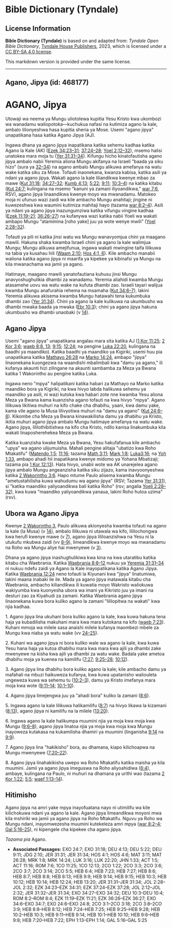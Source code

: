 # Bible Dictionary (Tyndale)

## License Information

**Bible Dictionary (Tyndale)** is based on and adapted from: _Tyndale Open Bible Dictionary_, [Tyndale House Publishers](https://tyndaleopenresources.com/), 2023, which is licensed under a [CC BY-SA 4.0 license](https://creativecommons.org/licenses/by-sa/4.0/legalcode.en).

This markdown version is provided under the same license.



--------------------------------

## Agano, Jipya (id: 468177)

AGANO, Jipya
============

Utowaji wa neema ya Mungu uliotolewa kupitia Yesu Kristo kwa ukombozi wa wanadamu waliopotoka—kuchukua nafasi na kutimiza agano la kale, ambalo lilionyeshwa hasa kupitia sheria ya Mose. Usemi "agano jipya" unapatikana hasa katika Agano Jipya (AJ).

Ingawa dhana ya agano jipya inapatikana katika sehemu kadhaa katika Agano la Kale (AK) ([Ezek 34:23–31](https://ref.ly/Ezek34:23-Ezek34:31); [37:24–28](https://ref.ly/Ezek37:24-Ezek37:28); [Yoel 2:12–32](https://ref.ly/Joel2:12-Joel2:32)), msemo halisi unatokea mara moja tu ([Yer 31:31–34](https://ref.ly/Jer31:31-Jer31:34)). Kifungu hicho kinatofautisha agano jipya ambalo nabii Yeremia aliona Mungu akifanya na Israeli “baada ya siku hizo” (sura ya [32–34](https://ref.ly/Jer31:32-Jer31:34)) na agano ambalo Mungu alikuwa amefanya na watu wake katika siku za Mose. Tofauti inaonekana, kwanza kabisa, katika asili ya ndani ya agano jipya. Wakati agano la kale liliandikwa kwenye mbao za mawe ([Kut 31:18](https://ref.ly/Exod31:18); [34:27–32](https://ref.ly/Exod34:27-Exod34:32); [Kumb 4:13](https://ref.ly/Deut4:13); [5:22](https://ref.ly/Deut5:22); [9:11](https://ref.ly/Deut9:11); [10:3–4](https://ref.ly/Deut10:3-Deut10:4)) na katika kitabu ([Kut 24:7](https://ref.ly/Exod24:7); kulingana na msemo “kanuni ya zamani iliyoandikwa,” [war 7:6](https://ref.ly/Rom7:6), RSV), agano jipya linaandikwa kwenye moyo wa mwanadamu. Matokeo moja ni ufunuo wazi zaidi wa kile ambacho Mungu anahitaji; jingine ni kuwezeshwa kwa waumini kutimiza mahitaji hayo (tazama [war 8:2–4](https://ref.ly/Rom8:2-Rom8:4)). Asili ya ndani ya agano jipya inazungumziwa katika vifungu vingine kadhaa ([Ezek 11:19–21](https://ref.ly/Ezek11:19-Ezek11:21); [36:26–27](https://ref.ly/Ezek36:26-Ezek36:27)) na kufanywa wazi katika nabii Yoeli wa wakati ambapo Mungu “atamimina \[roho yake] juu ya wote wenye mwili” ([Yoel 2:28–32](https://ref.ly/Joel2:28-Joel2:32)).

Tofauti ya pili ni katika jinsi watu wa Mungu wanavyomjua chini ya maagano mawili. Hakuna shaka kwamba Israeli chini ya agano la kale walimjua Mungu; Mungu alikuwa amejifunua, ingawa wakati mwingine taifa lilikuwa na tabia ya kusahau hili ([Waam 2:10](https://ref.ly/Judg2:10); [Hos 4:1, 6](https://ref.ly/Hos4:1,Hos4:6)). Kile ambacho manabii waliona katika agano jipya ni maarifa ya kipekee ya kibinafsi ya Mungu na kila mwanachama wa jamii ya agano.

Hatimaye, maagano mawili yanatofautiana kuhusu jinsi Mungu anavyoshughulikia dhambi za wanadamu. Yeremia aliahidi kwamba Mungu atasamehe uovu wa watu wake na kufuta dhambi zao. Israeli tayari walijua kwamba Mungu anafurahia rehema na msamaha ([Kut 34:6–7](https://ref.ly/Exod34:6-Exod34:7)), lakini Yeremia alikuwa akisema kwamba Mungu hatawahi tena kukumbuka dhambi zao ([Yer 31:34](https://ref.ly/Jer31:34)). Chini ya agano la kale kulikuwa na ukumbusho wa dhambi mwaka baada ya mwaka ([Ebr 10:3](https://ref.ly/Heb10:3)); chini ya agano jipya hakuna ukumbusho wa dhambi unaobaki (v [14](https://ref.ly/Heb10:14)).

Agano Jipya
-----------

Usemi "agano jipya" unapatikana angalau mara sita katika AJ ([1 Kor 11:25](https://ref.ly/1Cor11:25); [2 Kor 3:6](https://ref.ly/2Cor3:6); [waeb 8:8, 13](https://ref.ly/Heb8:8,Heb8:13); [9:15](https://ref.ly/Heb9:15); [12:24](https://ref.ly/Heb12:24); na pengine [Luka 22:20](https://ref.ly/Luke22:20), kulingana na baadhi ya maandiko). Katika baadhi ya maandiko ya Kigiriki, usemi huu pia unapatikana katika [Mathayo 26:28](https://ref.ly/Matt26:28) na [Marko 14:24](https://ref.ly/Mark14:24), ambapo "jipya" linaonekana kuongezwa na waandishi mbalimbali kwa "damu ya agano," ili kufanya akaunti hizi zilingane na akaunti sambamba za Meza ya Bwana katika 1 Wakorintho au pengine katika Luka.

Ingawa neno "mpya" halipatikani katika habari za Mathayo na Marko katika maandiko bora ya Kigiriki, na kwa hivyo labda halikuwa sehemu ya maandiko ya asili, ni wazi kutoka kwa habari zote nne kwamba Yesu aliona Meza ya Bwana kama kuanzisha agano tofauti na kwa hivyo "mpya". Agano lilikuwa likitiwa muhuri na kifo chake cha dhabihu, yaani, kwa damu yake, kama vile agano la Musa lilivyotiwa muhuri na "damu ya agano" ([Kut 24:6–8](https://ref.ly/Exod24:6-Exod24:8)). Kikombe cha Meza ya Bwana kinawakilisha damu ya dhabihu ya Kristo, ikitia muhuri agano jipya ambalo Mungu hatimaye amefanya na watu wake. Agano jipya, lililothibitishwa na kifo cha Kristo, ndilo kanisa linakumbuka kila wakati linaposherehekea Meza ya Bwana.

Katika kuanzisha kwake Meza ya Bwana, Yesu hakufafanua kile ambacho "upya" wa agano ulijumuisha. Mahali pengine alitaja "ubatizo kwa Roho Mtakatifu" ([Matendo 1:5](https://ref.ly/Acts1:5); [11:16](https://ref.ly/Acts11:16); tazama [Math 3:11](https://ref.ly/Matt3:11); [Mark 1:8](https://ref.ly/Mark1:8); [Luka3:16](https://ref.ly/Luke3:16); na [Yoh 1:33](https://ref.ly/John1:33), ambapo ahadi hii inapatikana kwenye midomo ya Yohana Mbatizaji; tazama pia [1 Kor 12:13](https://ref.ly/1Cor12:13)). Hata hivyo, unabii wote wa AK unarejelea agano jipya ambalo Mungu angeanzisha katika siku zijazo, kama inavyoonyeshwa katika [2 Wakorintho 3:6](https://ref.ly/2Cor3:6). Hapo mtume Paulo alisema kwamba Mungu "ametustahilisha kuwa wahudumu wa agano jipya" (RSV; Tazama [Yer 31:31](https://ref.ly/Jer31:31)), si "katika maandiko yaliyoandikwa bali katika Roho" (rsv; angalia [Yoeli 2:28–32](https://ref.ly/Joel2:28-Joel2:32)), kwa kuwa "maandiko yaliyoandikwa yanaua, lakini Roho hutoa uzima" (rsv).

Ubora wa Agano Jipya
--------------------

Kwenye [2 Wakorintho 3](https://ref.ly/2Cor3:1-2Cor3:18), Paulo alikuwa akionyesha kwamba tofauti na agano la kale (la Musa) (v [14](https://ref.ly/2Cor3:14)), ambalo lilikuwa ni utawala wa kifo, lililochongwa kwa herufi kwenye mawe (v [7](https://ref.ly/2Cor3:7)), agano jipya lililoanzishwa na Yesu ni la utukufu mkubwa zaidi (vv [8–9](https://ref.ly/2Cor3:8-2Cor3:9)), limeandikwa kwenye moyo wa mwanadamu na Roho wa Mungu aliye hai mwenyewe (v [3](https://ref.ly/2Cor3:3)).

Dhana ya agano jipya inashughulikiwa kwa kina na kwa utaratibu katika kitabu cha Waebrania. Katika [Waebrania 8:8–12](https://ref.ly/Heb8:8-Heb8:12) nukuu ya [Yeremia 31:31–34](https://ref.ly/Jer31:31-Jer31:34) ni nukuu ndefu zaidi ya Agano la Kale inayopatikana katika Agano Jipya. Katika [Waebrania 12:24](https://ref.ly/Heb12:24) neno tofauti la Kiyunani kwa "jipya" linatumiwa, lakini maana inabaki ile ile. Mada ya agano jipya inatawala kitabu cha Waebrania, ambacho kiliandikwa ili kuwatia moyo Wakristo waliokuwa wakiyumba kwa kuonyesha ubora wa imani ya Kikristo juu ya imani na desturi zao za Kiyahudi za zamani. Katika Waebrania agano jipya linaonekana kuwa bora kuliko agano la zamani "lililopitwa na wakati" kwa njia kadhaa.

1\. Agano jipya lina ukuhani bora kuliko agano la kale, kwa kuwa hakuna tena haja ya kubadilisha makuhani mara kwa mara kutokana na kifo ([waeb 7:23](https://ref.ly/Heb7:23)). Kuhani mmoja wa milele sasa anaishi milele kufanya maombezi mbele za Mungu kwa niaba ya watu wake (vv [24–25](https://ref.ly/Heb7:24-Heb7:25)).

2\. Kuhani wa agano jipya ni bora kuliko wale wa agano la kale, kwa kuwa Yesu hana haja ya kutoa dhabihu mara kwa mara kwa ajili ya dhambi zake mwenyewe na kisha kwa ajili ya dhambi za watu wake. Badala yake ametoa dhabihu moja ya kuenea na kamilifu ([7:27](https://ref.ly/Heb7:27); [9:25–28](https://ref.ly/Heb9:25-Heb9:28); [10:12](https://ref.ly/Heb10:12)).

3\. Agano jipya lina dhabihu bora kuliko agano la kale; kile ambacho damu ya mafahali na mbuzi haikuweza kufanya, kwa kuwa upatanisho waliouleta ungeweza kuwa wa sehemu tu ([10:2–3](https://ref.ly/Heb10:2-Heb10:3)), damu ya Kristo imefanya mara moja kwa wote ([9:11–14](https://ref.ly/Heb9:11-Heb9:14); [10:1–10](https://ref.ly/Heb10:1-Heb10:10)).

4\. Agano jipya limejengwa juu ya "ahadi bora" kuliko la zamani ([8:6](https://ref.ly/Heb8:6)).

5\. Ingawa agano la kale lilikuwa halikamilifu ([8:7](https://ref.ly/Heb8:7)) na hivyo likawa la kizamani ([8:13](https://ref.ly/Heb8:13)), agano jipya ni kamilifu na la milele ([13:20](https://ref.ly/Heb13:20)).

6\. Ingawa agano la kale halikumpa muumini njia ya moja kwa moja kwa Mungu ([9:6–8](https://ref.ly/Heb9:6-Heb9:8)), agano jipya linatoa njia ya moja kwa moja kwa Mungu inayoweza kutakasa na kukamilisha dhamiri ya muumini (linganisha [9:14](https://ref.ly/Heb9:14) na [9:9](https://ref.ly/Heb9:9)).

7\. Agano jipya lina "hakikisho" bora, au dhamana, kiapo kilichoapwa na Mungu mwenyewe ([7:20–22](https://ref.ly/Heb7:20-Heb7:22)).

8\. Agano jipya linahakikisha uwepo wa Roho Mtakatifu katika maisha ya kila muumini. Jamii ya agano jipya imeguswa na Roho aliyoahidiwa ([6:4](https://ref.ly/Heb6:4)), ambaye, kulingana na Paulo, ni muhuri na dhamana ya urithi wao (tazama [2 Kor 1:22](https://ref.ly/2Cor1:22); [5:5](https://ref.ly/2Cor5:5); [waef 1:13–14](https://ref.ly/Eph1:13-Eph1:14)).

Hitimisho
---------

Agano jipya na amri yake mpya inayofuatana nayo ni utimilifu wa kile kilichokuwa ndani ya agano la kale. Agano jipya limeandikwa moyoni mwa kila mshiriki wa jamii ya agano jipya na Roho Mtakatifu. Nguvu ya Roho wa Mungu ndani, inayomwezesha muumini kutekeleza amri mpya ([war 8:2–4](https://ref.ly/Rom8:2-Rom8:4); [Gal 5:16–25](https://ref.ly/Gal5:16-Gal5:25)), ni kipengele cha kipekee cha agano jipya.

*Tazama pia* Agano.

* **Associated Passages:** EXO 24:7; EXO 31:18; DEU 4:13; DEU 5:22; DEU 9:11; JDG 2:10; JER 31:31; JER 31:34; HOS 4:1; HOS 4:6; MAT 3:11; MAT 26:28; MRK 1:8; MRK 14:24; LUK 3:16; LUK 22:20; JHN 1:33; ACT 1:5; ACT 11:16; ROM 7:6; 1CO 11:25; 1CO 12:13; 2CO 1:22; 2CO 3:3; 2CO 3:6; 2CO 3:7; 2CO 3:14; 2CO 5:5; HEB 6:4; HEB 7:23; HEB 7:27; HEB 8:6; HEB 8:7; HEB 8:8; HEB 8:13; HEB 9:9; HEB 9:14; HEB 9:15; HEB 10:3; HEB 10:12; HEB 10:14; HEB 12:24; HEB 13:20; JER 31:31–JER 31:34; JOL 2:28–JOL 2:32; EZK 34:23–EZK 34:31; EZK 37:24–EZK 37:28; JOL 2:12–JOL 2:32; JER 31:32–JER 31:34; EXO 34:27–EXO 34:32; DEU 10:3–DEU 10:4; ROM 8:2–ROM 8:4; EZK 11:19–EZK 11:21; EZK 36:26–EZK 36:27; EXO 34:6–EXO 34:7; EXO 24:6–EXO 24:8; 2CO 3:1–2CO 3:18; 2CO 3:8–2CO 3:9; HEB 8:8–HEB 8:12; HEB 7:24–HEB 7:25; HEB 9:25–HEB 9:28; HEB 10:2–HEB 10:3; HEB 9:11–HEB 9:14; HEB 10:1–HEB 10:10; HEB 9:6–HEB 9:8; HEB 7:20–HEB 7:22; EPH 1:13–EPH 1:14; GAL 5:16–GAL 5:25

